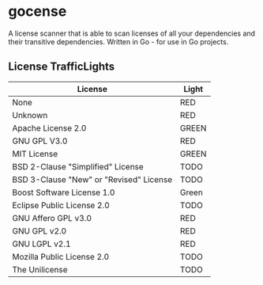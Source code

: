 # gocense
A license scanner that is able to scan licenses of all your dependencies and their transitive dependencies. Written in Go - for use in Go projects.

## License TrafficLights

| License  |  Light |
|---|---|
| None  |  RED  |
| Unknown | RED |
| Apache License 2.0  |  GREEN  |
| GNU GPL V3.0  | RED |
| MIT License  |  GREEN |
| BSD 2-Clause "Simplified" License  |  TODO  |
| BSD 3-Clause "New" or "Revised" License  |  TODO  |
| Boost Software License 1.0  |  Green  |
| Eclipse Public License 2.0  |  TODO  |
| GNU Affero GPL v3.0  |  RED  |
| GNU GPL v2.0  |  RED  |
| GNU LGPL v2.1  |  RED  |
| Mozilla Public License 2.0  |  TODO  |
| The Unilicense  |  TODO |
